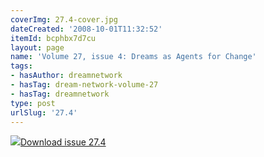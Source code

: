 ```yaml
---
coverImg: 27.4-cover.jpg
dateCreated: '2008-10-01T11:32:52'
itemId: bcphbx7d7cu
layout: page
name: 'Volume 27, issue 4: Dreams as Agents for Change'
tags:
- hasAuthor: dreamnetwork
- hasTag: dream-network-volume-27
- hasTag: dreamnetwork
type: post
urlSlug: '27.4'
---
```

<img class="card-journal-img" src="../images/27.4-rect.jpg"/><a href="../files/pdfs/Volume_27/27.4_agents_for_change.pdf" download="">Download issue 27.4</a>